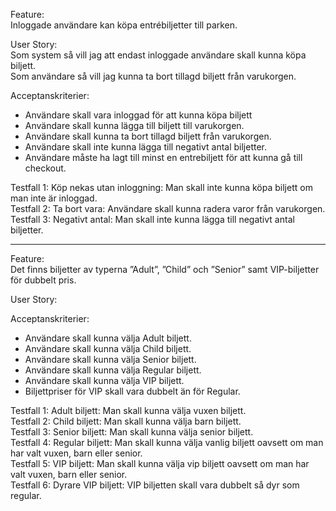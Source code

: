 Feature:  
Inloggade användare kan köpa entrébiljetter till parken.

User Story:  
Som system så vill jag att endast inloggade användare skall kunna köpa biljett.  
Som användare så vill jag kunna ta bort tillagd biljett från varukorgen.

Acceptanskriterier:
- Användare skall vara inloggad för att kunna köpa biljett
- Användare skall kunna lägga till biljett till varukorgen.
- Användare skall kunna ta bort tillagd biljett från varukorgen.
- Användare skall inte kunna lägga till negativt antal biljetter.
- Användare måste ha lagt till minst en entrebiljett för att kunna gå till checkout.  

Testfall 1: Köp nekas utan inloggning: Man skall inte kunna köpa biljett om man inte är inloggad.  
Testfall 2: Ta bort vara: Användare skall kunna radera varor från varukorgen.  
Testfall 3: Negativt antal: Man skall inte kunna lägga till negativt antal biljetter.  
 
---

Feature:  
Det finns biljetter av typerna ”Adult”, ”Child” och ”Senior” samt VIP-biljetter för dubbelt pris.

User Story:  


Acceptanskriterier:
- Användare skall kunna välja Adult biljett.
- Användare skall kunna välja Child biljett.
- Användare skall kunna välja Senior biljett.
- Användare skall kunna välja Regular biljett.
- Användare skall kunna välja VIP biljett.
- Biljettpriser för VIP skall vara dubbelt än för Regular.

Testfall 1: Adult biljett: Man skall kunna välja vuxen biljett.  
Testfall 2: Child biljett: Man skall kunna välja barn biljett.  
Testfall 3: Senior biljett: Man skall kunna välja senior biljett.  
Testfall 4: Regular biljett: Man skall kunna välja vanlig biljett oavsett om man har valt vuxen, barn eller senior.  
Testfall 5: VIP biljett: Man skall kunna välja vip biljett oavsett om man har valt vuxen, barn eller senior.  
Testfall 6: Dyrare VIP biljett: VIP biljetten skall vara dubbelt så dyr som regular.  